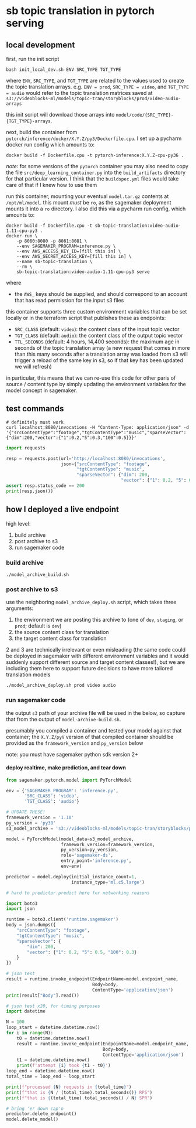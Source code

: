 # sb topic translation in pytorch serving

## local development

first, run the init script 

```shell
bash init_local_dev.sh ENV SRC_TYPE TGT_TYPE
```

where `ENV`, `SRC_TYPE`, and `TGT_TYPE` are related to the values used to create the topic translation arrays. e.g.
`ENV = prod`, `SRC_TYPE = video`, and `TGT_TYPE = audio` would refer to the topic translation matrices saved at
`s3://videoblocks-ml/models/topic-tran/storyblocks/prod/video-audio-arrays`

this init script will download those arrays into `model/code/{SRC_TYPE}-{TGT_TYPE}-arrays`.

next, build the container from `pytorch/inference/docker/X.Y.Z/py3/Dockerfile.cpu`. I set up a pycharm docker run config
which amounts to:

```shell script
docker build -f Dockerfile.cpu -t pytorch-inference:X.Y.Z-cpu-py36 .
```

*note*: for some versions of the `pytorch` container you may also need to copy the file `src/deep_learning_container.py`
into the `build_artifacts` directory for that particular version. I think that the `buildspec.yml` files would take care
of that if I knew how to use them

run this container, mounting your eventual `model.tar.gz` contents at `/opt/ml/model`. this mount *must* be `ro`, as the
sagemaker deployment mounts it into a `ro` directory. I also did this via a pycharm run config, which amounts to:

```shell script
docker build -f Dockerfile.cpu -t sb-topic-translation:video-audio-1.11-cpu-py3 .
docker run \
    -p 8080:8080 -p 8081:8081 \
    --env SAGEMAKER_PROGRAM=inference.py \
    --env AWS_ACCESS_KEY_ID=[fill this in] \
    --env AWS_SECRET_ACCESS_KEY=[fill this in] \
    --name sb-topic-translation \
    --rm \
    sb-topic-translation:video-audio-1.11-cpu-py3 serve
```

where

+ the `AWS_` keys should be supplied, and should correspond to an account that has read permission for the input s3
  files

this container supports three custom environment variables that can be set locally or in the terraform script that
publishes these as endpoints:

+ `SRC_CLASS` (default: `video`): the content class of the input topic vector
+ `TGT_CLASS` (default: `audio`): the content class of the output topic vector
+ `TTL_SECONDS` (default: 4 hours, 14,400 seconds): the maximum age in seconds of the topic translation array (a new
  request that comes in more than this many seconds after a translation array was loaded from s3 will trigger a reload
  of the same key in s3, so if that key has been updated we will refresh)

in particular, this means that we can re-use this code for other paris of source / content type by simply updating the
environment variables for the model concept in sagemaker.


## test commands

```shell script
# definitely must work
curl localhost:8080/invocations -H "Content-Type: application/json" -d '{"srcContentType":"footage","tgtContentType":"music","sparseVector":{"dim":200,"vector":{"1":0.2,"5":0.3,"100":0.5}}}'
```

```python
import requests

resp = requests.post(url='http://localhost:8080/invocations',
                     json={"srcContentType": "footage",
                           "tgtContentType": "music",
                           "sparseVector": {"dim": 200,
                                            "vector": {"1": 0.2, "5": 0.3, "100": 0.5}}})
assert resp.status_code == 200
print(resp.json())
```

## how I deployed a live endpoint

high level:

1. build archive
1. post archive to s3
1. run sagemaker code

### build archive

```shell
./model_archive_build.sh
```

### post archive to s3

use the neighboring `model_archive_deploy.sh` script, which takes three arguments:

1. the environment we are posting this archive to (one of `dev`, `staging`, or `prod`; default is `dev`)
2. the source content class for translation
3. the target content class for translation

2 and 3 are technically irrelevant or even misleading (the same code could be deployed in sagemaker with different
environment variables and it would suddenly support different source and target content classes!), but we are including
them here to support future decisions to have more tailored translation models

```shell
./model_archive_deploy.sh prod video audio
```

### run sagemaker code

the output `s3` path of your archive file will be used in the below, so capture that from the output of
`model-archive-build.sh`.

presumably you compiled a container and tested your model against that container; the `X.Y.Z/pyV` version of that
compiled container should be provided as the `framework_version` and `py_version` below

note: you must have sagemaker python sdk version 2+

#### deploy realtime, make prediction, and tear down

```python
from sagemaker.pytorch.model import PyTorchModel

env = {'SAGEMAKER_PROGRAM': 'inference.py',
       'SRC_CLASS': 'video',
       'TGT_CLASS': 'audio'}

# UPDATE THESE!
framework_version = '1.10'
py_version = 'py38'
s3_model_archive = 's3://videoblocks-ml/models/topic-tran/storyblocks/prod/video-audio-20220405T171430/model.tar.gz'

model = PyTorchModel(model_data=s3_model_archive,
                     framework_version=framework_version,
                     py_version=py_version,
                     role='sagemaker-ds',
                     entry_point='inference.py',
                     env=env)

predictor = model.deploy(initial_instance_count=1,
                         instance_type='ml.c5.large')

# hard to predictor.predict here for networking reasons

import boto3
import json

runtime = boto3.client('runtime.sagemaker')
body = json.dumps({
    "srcContentType": "footage",
    "tgtContentType": "music",
    "sparseVector": {
        "dim": 200,
        "vector": {"1": 0.2, "5": 0.5, "100": 0.3}
    }
})

# json test
result = runtime.invoke_endpoint(EndpointName=model.endpoint_name,
                                 Body=body,
                                 ContentType='application/json')
print(result["Body"].read())

# json test x20, for timing purposes
import datetime

N = 100
loop_start = datetime.datetime.now()
for i in range(N):
    t0 = datetime.datetime.now()
    result = runtime.invoke_endpoint(EndpointName=model.endpoint_name,
                                     Body=body,
                                     ContentType='application/json')
    t1 = datetime.datetime.now()
    print(f'attempt {i} took {t1 - t0}')
loop_end = datetime.datetime.now()
total_time = loop_end - loop_start

print(f"processed {N} requests in {total_time}")
print(f"that is {N / (total_time).total_seconds()} RPS")
print(f"that is {(total_time).total_seconds() / N} SPR")

# bring 'er down cap'n
predictor.delete_endpoint()
model.delete_model()
```
